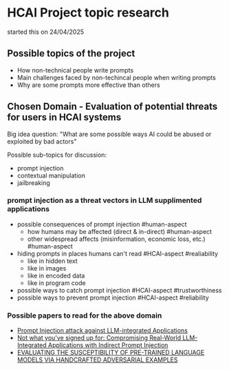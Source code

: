 # HCAI Project topic research

started this on 24/04/2025

## Possible topics of the project

- How non-technical people write prompts
- Main challenges faced by non-techincal people when writing prompts
- Why are some prompts more effective than others

## Chosen Domain - Evaluation of potential threats for users in HCAI systems

Big idea question: "What are some possible ways AI could be abused or exploited by bad actors"

Possible sub-topics for discussion:

- prompt injection
- contextual manipulation
- jailbreaking

### prompt injection as a threat vectors in LLM supplimented applications

- possible consequences of prompt injection #human-aspect
    - how humans may be affected (direct & in-direct) #human-aspect
    - other widespread affects (misinformation, economic loss, etc.) #human-aspect
- hiding prompts in places humans can't read #HCAI-aspect #realiability
    - like in hidden text
    - like in images
    - like in encoded data
    - like in program code
- possible ways to catch prompt injection #HCAI-aspect #trustworthiness
- possible ways to prevent prompt injection #HCAI-aspect #reliability

### Possible papers to read for the above domain

- [Prompt Injection attack against LLM-integrated Applications](https://arxiv.org/pdf/2306.05499)
- [Not what you’ve signed up for: Compromising Real-World
LLM-Integrated Applications with Indirect Prompt Injection](https://arxiv.org/pdf/2302.12173)
- [EVALUATING THE SUSCEPTIBILITY OF PRE-TRAINED LANGUAGE MODELS VIA HANDCRAFTED ADVERSARIAL EXAMPLES](https://arxiv.org/pdf/2209.02128)

